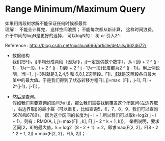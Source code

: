 # Range Minimum/Maximum Query

如果用线段树求解不能保证任何时候都最优  
理解： 不能全计算完， 这样空间浪费；  不能每次都从新计算， 这样时间浪费。 介于中间的logN是更好的选择， 可以logN的： 树 or 引入2^i

Reference : http://blog.csdn.net/niushuai666/article/details/6624672/

  - 数据结构  
我们把F[i，j]平均分成两段（因为f[i，j]一定是偶数个数字），从 i 到i + 2 ^ (j - 1) - 1为一段，i + 2 ^ (j - 1)到i + 2 ^ j - 1为一段(长度都为2 ^ (j - 1))。用上例说明，当i=1，j=3时就是3,2,4,5 和 6,8,1,2这两段。F[i，j]就是这两段各自最大值中的最大值。于是我们得到了状态转移方程F[i, j]=max（F[i，j-1], F[i + 2^(j-1)，j-1]）。

  - 然后是查询。  
假如我们需要查询的区间为(i,j)，那么我们需要找到覆盖这个闭区间(左边界取i，右边界取j)的最小幂（可以重复，比如查询5，6，7，8，9，我们可以查询5678和6789）。
因为这个区间的长度为j - i + 1,所以我们可以取k=log2( j - i + 1)，则有：RMQ(A, i, j)=max{F[i , k], F[ j - 2 ^ k + 1, k]}。
举例说明，要求区间[2，8]的最大值，k = log2（8 - 2 + 1）= 2，即求max(F[2, 2]，F[8 - 2 ^ 2 + 1, 2]) = max(F[2, 2]，F[5, 2])；
